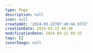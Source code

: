 ```yaml
---
type: Page
description: null
icon: null
createdAt: '2024-03-22T07:48:44.937Z'
creationDate: 2024-03-22 00:48
modificationDate: 2024-03-22 08:35
tags: []
coverImage: null
---
```




